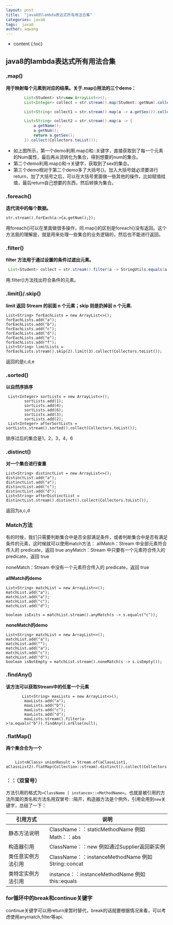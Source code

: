 ```yaml
---
layout: post
title:  "java8的lambda表达式所有用法合集"
categories: java8
tags:  java8
author: aqwang
---
```


* content
{:toc}
## java8的lambda表达式所有用法合集

### .map()

**用于映射每个元素到对应的结果。关于.map()用法的三个demo：**

```java
		List<Student> str=new ArrayList<>();       
		List<Integer> collect = str.stream().map(Student::getNum).collect(Collectors.toList());
```

```java
        List<String> collect1 = str.stream().map(a -> a.getSex()).collect(Collectors.toList());
```

```java
        List<String> collect2 = str.stream().map(a -> {
            a.getName();
            a.getNum();
            return a.getSex();
        }).collect(Collectors.toList());
```

- 如上图所示，第一个demo利用.map()和::关键字，直接获取到了每一个元素的Num属性，最后再从流转化为集合，得到想要的num的集合。
- 第二个demo利用.map()和->关键字，获取到了sex的集合。
- 第三个demo相对于第二个demo多了大括号{}。加入大括号就必须要进行return，加了大括号之后，可以在大括号里面做一些其他的操作，比如赋值给值，最后return自己想要的东西，然后转换为集合。




### .foreach()

**迭代流中的每个数据。**

```
str.stream().forEach(a->{a.getNum();});
```

用foreach()可以在里面做很多操作，同.map()的区别是foreach()没有返回。这个方法我的理解是，就是用来处理一些集合的业务逻辑的，然后也不能进行返回。



### .filter()

**filter 方法用于通过设置的条件过滤出元素。**

```java
 List<Student> collect = str.stream().filter(a -> StringUtils.equals(a.getName(),a.getSex())).collect(Collectors.toList());
```

用.filter()方法找出符合条件的元素。



### .limit()/.skip()

**limit 返回 Stream 的前面 n 个元素；skip 则是扔掉前 n 个元素.**

```
List<String> forEachLists = new ArrayList<>();
forEachLists.add("a");
forEachLists.add("b");
forEachLists.add("c");
forEachLists.add("d");
forEachLists.add("e");
forEachLists.add("f");
List<String> limitLists = forEachLists.stream().skip(2).limit(3).collect(Collectors.toList());
```

返回的是c,d,e



### .sorted()

**以自然序排序**

```
 List<Integer> sortLists = new ArrayList<>();
        sortLists.add(1);
        sortLists.add(4);
        sortLists.add(6);
        sortLists.add(3);
        sortLists.add(2);
 List<Integer> afterSortLists = sortLists.stream().sorted().collect(Collectors.toList());
```

排序过后的集合是1，2，3，4，6



### .distinct()

**对一个集合进行查重**

```
List<String> distinctList = new ArrayList<>();
distinctList.add("a");
distinctList.add("a");
distinctList.add("c");
distinctList.add("d");
List<String> afterDistinctList = distinctList.stream().distinct().collect(Collectors.toList());
```

返回为a,c,d



### Match方法

有的时候，我们只需要判断集合中是否全部满足条件，或者判断集合中是否有满足条件的元素，这时候就可以使用match方法：
 allMatch：Stream 中全部元素符合传入的 predicate，返回 true
 anyMatch：Stream 中只要有一个元素符合传入的 predicate，返回 true

noneMatch：Stream 中没有一个元素符合传入的 predicate，返回 true

**allMatch的demo**

```
List<String> matchList = new ArrayList<>();
matchList.add("a");
matchList.add("a");
matchList.add("c");
matchList.add("d"); 

boolean isExits = matchList.stream().anyMatch(s -> s.equals("c"));
```

**noneMatch的demo**

```
List<String> matchList = new ArrayList<>();
matchList.add("a");
matchList.add("");
matchList.add("a");
matchList.add("c");
matchList.add("d");
boolean isNotEmpty = matchList.stream().noneMatch(s -> s.isEmpty());
```



### .findAny()

**该方法可以获取Stream中的任意一个元素**

```
       List<String> maxLists = new ArrayList<>();
        maxLists.add("a");
        maxLists.add("b");
        maxLists.add("c");
        maxLists.add("d");
        maxLists.stream().filter(a->!a.equals("b")).findAny().orElse(null);
```



### .flatMap()

**两个集合合为一个**

```

    List<AClass> unionResult = Stream.of(aClassList1, aClassList2).flatMap(Collection::stream).distinct().collect(Collectors.toList());

```



### ：：（双冒号）

方法引用的格式为`<ClassName | instance>::<MethodName>`。也就是被引用的方法所属的类名和方法名用双冒号`::`隔开，构造器方法是个例外，引用会用到`new`关键字，总结了一下：

| 引用方式           | 说明                                               |
| ------------------ | -------------------------------------------------- |
| 静态方法说明       | ClassName：：staticMethodName 例如Math：：abs      |
| 构造器引用         | ClassName：：new 例如通过Supplier<T>返回新实例     |
| 类任意实例方法引用 | ClassName：：instanceMethodName 例如String::concat |
| 类特定实例方法引用 | instance：：instanceMethodName  例如 this::equals  |



### for循环中的break和continue关键字

continue关键字可以用return来暂时替代，break的话就要根据情况来看，可以考虑使用anymatch,filter等api.